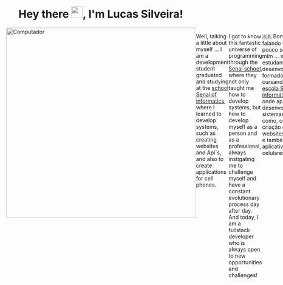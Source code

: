 
<h1 align="center">Hey there <img src="https://raw.githubusercontent.com/kaueMarques/kaueMarques/master/hi.gif" width="30px">, I'm Lucas Silveira!</h1>

<div style="display : flex; align-item: center">
  
  <img src="https://raw.githubusercontent.com/MicaelliMedeiros/micaellimedeiros/master/image/computer-illustration.png" min-width="400px" max-width="400px" width="500px" align="right" alt="Computador">
  
  
  
  Well, talking a little about myself ... I am a development student graduated and studying at the [school Senai of informatics](https://informatica.sp.senai.br/), where I learned to develop systems, such as creating websites and Api´s, and also to create applications for cell phones.

I got to know this fantastic universe of programming through the [Senai school](https://github.com/senai-desenvolvimento), where they not only taught me how to develop systems, but how to develop myself as a person and as a professional, always instigating me to challenge myself and have a constant evolutionary process day after day. And today, I am a fullstack developer who is always open to new opportunities and challenges!
  
  :brazil: Bom, falando um pouco sobre mim … sou estudante de desenvolvimento formado e cursando na [escola Senai de informática](https://informatica.sp.senai.br/), onde aprendi a desenvolver sistemas para como, como criação de websites e Api´s, e também a criar aplicativos para celulares.

Conheci esse fantástico universo da programação através da [escola Senai](https://github.com/senai-desenvolvimento), onde não só me ensinaram a como desenvolver sistemas, mas como me desenvolver como pessoa e como um profissional, sempre me instigando a me desafiar e a ter um processo evolutivo constante dia após dia. E hoje, sou um desenvolvedor fullstack cujo sempre está aberto a novas oportunidades e desafios!

  
</div>
